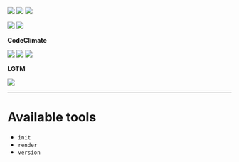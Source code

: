 ![](https://img.shields.io/github/package-json/v/kaskadi/kaskadi-cli)
![](https://img.shields.io/badge/code--style-standard-blue)
![](https://img.shields.io/github/license/kaskadi/kaskadi-cli?color=blue)

![](https://img.shields.io/github/workflow/status/kaskadi/kaskadi-cli/testing?label=test)
![](https://img.shields.io/github/workflow/status/kaskadi/kaskadi-cli/publish?label=published&logo=npm)

**CodeClimate**

[![](https://img.shields.io/codeclimate/maintainability/kaskadi/kaskadi-cli?label=maintainability&logo=Code%20Climate)](https://codeclimate.com/github/kaskadi/kaskadi-cli)
[![](https://img.shields.io/codeclimate/tech-debt/kaskadi/kaskadi-cli?label=technical%20debt&logo=Code%20Climate)](https://codeclimate.com/github/kaskadi/kaskadi-cli)
[![](https://img.shields.io/codeclimate/coverage/kaskadi/kaskadi-cli?label=test%20coverage&logo=Code%20Climate)](https://codeclimate.com/github/kaskadi/kaskadi-cli)

**LGTM**

[![](https://img.shields.io/lgtm/grade/javascript/github/kaskadi/kaskadi-cli?label=code%20quality&logo=LGTM)](https://lgtm.com/projects/g/kaskadi/kaskadi-cli/?mode=list)

****

# Available tools

- `init`
- `render`
- `version`
